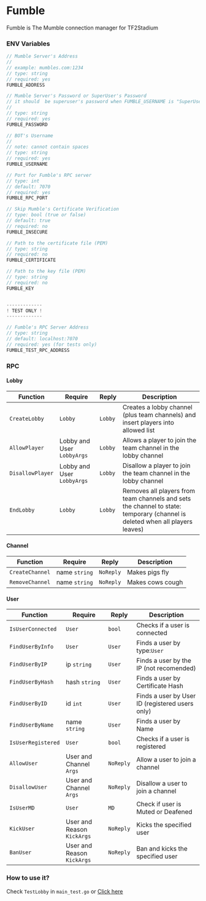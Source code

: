 # Fumble

Fumble is The Mumble connection manager for TF2Stadium

### ENV Variables

```javascript
// Mumble Server's Address
//
// example: mumbles.com:1234
// type: string
// required: yes
FUMBLE_ADDRESS

// Mumble Server's Password or SuperUser's Password
// it should  be superuser's password when FUMBLE_USERNAME is "SuperUser"
//
// type: string
// required: yes
FUMBLE_PASSWORD

// BOT's Username
//
// note: cannot contain spaces
// type: string
// required: yes
FUMBLE_USERNAME

// Port for Fumble's RPC server
// type: int
// default: 7070
// required: yes
FUMBLE_RPC_PORT

// Skip Mumble's Certificate Verification
// type: bool (true or false)
// default: true
// required: no
FUMBLE_INSECURE

// Path to the certificate file (PEM)
// type: string
// required: no
FUMBLE_CERTIFICATE

// Path to the key file (PEM)
// type: string
// required: no
FUMBLE_KEY


-------------
! TEST ONLY !
-------------

// Fumble's RPC Server Address
// type: string
// default: localhost:7070
// required: yes (for tests only)
FUMBLE_TEST_RPC_ADDRESS
```

### RPC

#### Lobby

Function | Require | Reply | Description
-------- | ------- | ----- | -----------
`CreateLobby`    | `Lobby`                      | `Lobby` | Creates a lobby channel (plus team channels) and insert players into allowed list
`AllowPlayer`    | Lobby and User `LobbyArgs`   | `Lobby` | Allows a player to join the team channel in the lobby channel
`DisallowPlayer` | Lobby and User `LobbyArgs`   | `Lobby` | Disallow a player to join the team channel in the lobby channel
`EndLobby`       | `Lobby`                      | `Lobby` | Removes all players from team channels and sets the channel to state: temporary (channel is deleted when all players leaves)

#### Channel

Function | Require | Reply | Description
-------- | ------- | ----- | -----------
`CreateChannel` | name `string` | `NoReply` | Makes pigs fly
`RemoveChannel` | name `string` | `NoReply` | Makes cows cough

#### User

Function | Require | Reply | Description
-------- | ------- | ----- | -----------
`IsUserConnected`  | `User`                     | `bool`    | Checks if a user is connected
`FindUserByInfo`   | `User`                     | `User`    | Finds a user by type:`User`
`FindUserByIP`     | ip `string`                | `User`    | Finds a user by the IP (not recomended)
`FindUserByHash`   | hash `string`              | `User`    | Finds a user by Certificate Hash
`FindUserByID`     | id `int`                   | `User`    | Finds a user by User ID (registered users only)
`FindUserByName`   | name `string`              | `User`    | Finds a user by Name
`IsUserRegistered` | `User`                     | `bool`    | Checks if a user is registered
`AllowUser`        | User and Channel `Args`    | `NoReply` | Allow a user to join a channel
`DisallowUser`     | User and Channel `Args`    | `NoReply` | Disallow a user to join a channel
`IsUserMD`         | `User`                     | `MD`      | Check if user is Muted or Deafened
`KickUser`         | User and Reason `KickArgs` | `NoReply` | Kicks the specified user
`BanUser`          | User and Reason `KickArgs` | `NoReply` | Ban and kicks the specified user


### How to use it?

Check `TestLobby` in `main_test.go` or [Click here](https://github.com/TF2Stadium/Fumble/blob/master/main_test.go#L356)
